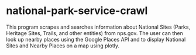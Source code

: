 # national-park-service-crawl

This program scrapes and searches information about National Sites (Parks, Heritage Sites, Trails, and other entities) from nps.gov. The user can then look up nearby places using the Google Places API and to display National Sites and Nearby Places on a map using plotly.

